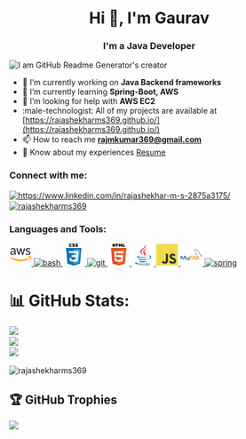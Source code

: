 <h1 align="center">Hi 👋, I'm Gaurav</h1>
<h3 align="center">I'm a Java Developer</h3>

![I am GitHub Readme Generator's creator](https://github.com/rajashekharms369/rajashekharms369.github.io/blob/main/assets/css/js/img/animation.gif)

- :telescope: I’m currently working on **Java Backend frameworks**
- :seedling: I’m currently learning **Spring-Boot, AWS**
- :handshake: I’m looking for help with **AWS EC2**
- :male-technologist: All of my projects are available at [https://rajashekharms369.github.io/](https://rajashekharms369.github.io/)
- :mailbox: How to reach me **rajmkumar369@gmail.com**
- :page_facing_up: Know about my experiences [Resume](https://rajashekharms369.github.io/assets/css/js/img/Rajashekhar_Sambalad_Resume.pdf)
<h3 align="left">Connect with me:</h3>
<p align="left">
<a href="https://www.linkedin.com/in/rajashekhar-m-s-2875a3175/" target="blank"><img align="center" src="https://raw.githubusercontent.com/rahuldkjain/github-profile-readme-generator/master/src/images/icons/Social/linked-in-alt.svg" alt="https://www.linkedin.com/in/rajashekhar-m-s-2875a3175/" height="30" width="40" /></a>
<a href="https://leetcode.com/rajashekharms369/" target="blank"><img align="center" src="https://raw.githubusercontent.com/rahuldkjain/github-profile-readme-generator/master/src/images/icons/Social/leet-code.svg" alt="rajashekharms369" height="30" width="40" /></a>
</p>
<h3 align="left">Languages and Tools:</h3>
<p align="left"> <a href="https://aws.amazon.com" target="_blank" rel="noreferrer"> <img src="https://raw.githubusercontent.com/devicons/devicon/master/icons/amazonwebservices/amazonwebservices-original-wordmark.svg" alt="aws" width="40" height="40"/> </a> <a href="https://www.gnu.org/software/bash/" target="_blank" rel="noreferrer"> <img src="https://www.vectorlogo.zone/logos/gnu_bash/gnu_bash-icon.svg" alt="bash" width="40" height="40"/> </a> <a href="https://www.w3schools.com/css/" target="_blank" rel="noreferrer"> <img src="https://raw.githubusercontent.com/devicons/devicon/master/icons/css3/css3-original-wordmark.svg" alt="css3" width="40" height="40"/> </a> <a href="https://git-scm.com/" target="_blank" rel="noreferrer"> <img src="https://www.vectorlogo.zone/logos/git-scm/git-scm-icon.svg" alt="git" width="40" height="40"/> </a> <a href="https://www.w3.org/html/" target="_blank" rel="noreferrer"> <img src="https://raw.githubusercontent.com/devicons/devicon/master/icons/html5/html5-original-wordmark.svg" alt="html5" width="40" height="40"/> </a> <a href="https://www.java.com" target="_blank" rel="noreferrer"> <img src="https://raw.githubusercontent.com/devicons/devicon/master/icons/java/java-original.svg" alt="java" width="40" height="40"/> </a> <a href="https://developer.mozilla.org/en-US/docs/Web/JavaScript" target="_blank" rel="noreferrer"> <img src="https://raw.githubusercontent.com/devicons/devicon/master/icons/javascript/javascript-original.svg" alt="javascript" width="40" height="40"/> </a> <a href="https://www.mysql.com/" target="_blank" rel="noreferrer"> <img src="https://raw.githubusercontent.com/devicons/devicon/master/icons/mysql/mysql-original-wordmark.svg" alt="mysql" width="40" height="40"/> </a> <a href="https://spring.io/" target="_blank" rel="noreferrer"> <img src="https://www.vectorlogo.zone/logos/springio/springio-icon.svg" alt="spring" width="40" height="40"/> </a> </p>

# :bar_chart: GitHub Stats:
![](https://github-readme-stats.vercel.app/api?username=rajashekharms369&theme=dark&hide_border=false&include_all_commits=false&count_private=false)<br/>
![](https://github-readme-streak-stats.herokuapp.com/?user=rajashekharms369&theme=dark&hide_border=false)<br/>
![](https://github-readme-stats.vercel.app/api/top-langs/?username=rajashekharms369&theme=dark&hide_border=false&include_all_commits=false&count_private=false&layout=compact)
<p align="left"> <img src="https://komarev.com/ghpvc/?username=rajashekharms369&label=Profile%20views&color=0e75b6&style=flat" alt="rajashekharms369" /> </p>

## :trophy: GitHub Trophies
![](https://github-profile-trophy.vercel.app/?username=rajashekharms369&theme=onestar&no-frame=true&no-bg=true&margin-w=4)
<!-- ![I am GitHub Readme Generator's creator](https://github.com/rajashekharms369/rajashekharms369.github.io/blob/main/assets/css/js/img/programmer-1.jpg) -->








